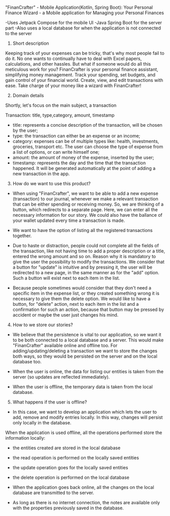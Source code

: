 "FinanCrafter" - Mobile Application(Kotlin, Spring Boot): Your Personal Finance Wizard - a Mobile application for Managing your Personal Finances

-Uses Jetpack Compose for the mobile UI
-Java Spring Boot for the server part
-Also uses a local database for when the application is not connected to the server

1. Short description

Keeping track of your expenses can be tricky, that's why most people fail to do it. 
No one wants to continually have to deal with Excel papers, calculations, and other hassles. 
But what if someone would do all this meticulous work for you?
FinanCrafter is your personal finance assistant, simplifying money management. 
Track your spending, set budgets, and gain control of your financial world. Create, view, and edit transactions with ease. 
Take charge of your money like a wizard with FinanCrafter!

2. Domain details

Shortly, let's focus on the main subject, a transaction

Transaction: title, type,category, amount, timestamp

- title: represents a concise description of the transaction, will be chosen by the user;
- type: the transaction can either be an expense or an income;
- category: expenses can be of multiple types like: health, investments, groceries, transport etc. The user can choose the type of expense from a list of options, or can write himself one;
- amount: the amount of money of the expense, inserted by the user;
- timestamp: represents the day and the time that the transaction happened. It will be generated automatically at the point of adding a new transaction in the app.

3. How do we want to use this product?

- When using "FinanCrafter", we want to be able to add a new expense (transaction) to our journal, whenever we make a relevant transaction that can
be either spending or receiving money. So, we are thinking of a button, which redirects to a
separate page. Here, we can enter all the necessary information for our story. We could also have the ballance of your wallet updated every time
a transaction is made.

- We want to have the option of listing all the registered transactions together.

- Due to haste or distraction, people could not complete all the fields of the transaction, like not having time to add a proper description or a title,
entered the wrong amount and so on. Reason why it is mandatory to give the user the possibility to modify the transactions.
We consider that a button for "update" is intuitive and by pressing it, the user will be redirected to a new page,
in the same manner as for the "add" option. Such a button will exist next to each item in the list.

- Because people sometimes would consider that they don't need a specific item in the expense list, or they created
something wrong it is necessary to give them the delete option. 
We would like to have a button, for "delete" action, next to each item in the list and a confirmation for
such an action, because that button may be pressed by accident or maybe the user just changes his mind.

4. How to we store our stories?

- We believe that the persistence is vital to our application, so we want it to be both connected to
a local database and a server. This would make "FinanCrafter" available online and offline too. 
For adding/updating/deleting a transaction we want to store the changes both ways, so they would be persisted on the
server and on the local database too.

- When the user is online, the data for listing our entities is taken from the
server (so updates are reflected immediately).

- When the user is offline, the temporary data is taken from the local database.

5. What happens if the user is offline?

- In this case, we want to develop an application which lets the user to add, remove and modify entries locally.
In this way, changes will persist only locally in the database. 

When the application is used offline, all the operations performed store the information locally:
-	the entities created are stored in the local database
-	the read operation is performed on the locally saved entities
-	the update operation goes for the locally saved entities
-	the delete operation is performed on the local database

- When the application goes back online, all the changes on the local database are transmitted to the server.
 
- As long as there is no internet connection, the notes are available only with the properties
previously saved in the database.
